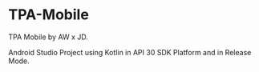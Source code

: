 # TPA-Mobile
TPA Mobile by AW x JD.

Android Studio Project using Kotlin in API 30 SDK Platform and in Release Mode.
